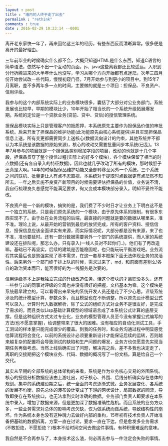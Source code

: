 ```yaml
---
layout : post
title : "墙内的人终于走了出去"
permalink : "rethink"
comments : true
date : 2016-02-29 10:23:14 --0001
---
```


离开老东家快一年了，再来回忆这三年的经历，有些东西反而清晰异常。很多便是离开的最好理由。

三年前毕业的时候确实什么都不会，大概只知道HTML是什么东西，知道C语言的简单语法，依然写不出一个互动的页面，js、java这些离我都还比较遥远。入职到分行折腾进来的大半年什么也没写，学习从哪个方向开始都有点迷茫。次年三四月份开始尝试改一些代码，慢慢初窥门径，7月开始参与到更小的项目中。到15年7月离职，差不多两年多一点的时间，主要做的就是三个项目：担保品、不良资产、信用评级。

我参与的这个内部系统实际上的业务模块很多，囊括了大部分对公业务部门。系统发展也比较早，早期的模块比少，10年开始了相当长的一个系统升级拓展爆发期。系统的定位是一个贷款业务(贷前、贷中、贷后)的授信管理系统。


担保品模块实际上只是管理客户的抵质押，本系统原先主要作为担保品价值的审批系统。后来开发了担保品的维护功能(此功能原先由核心系统提供)并且实现担保品信息上送，所有变更都需要同步上送核心(数据流向设计的约束，其他系统并不都认为本系统是该数据的原始来源)，核心的改动又需要批量同步本系统(已乱)。13年7月参与的项目就是一个担保品类别增加字段的项目，改动的也就是十几个字段，担保品贯穿了整个授信过程(实际上的好多个模块)，各个模块保留了相当的时点数据(还有各自录入的特征数据)，因此也就几乎改动了所有的模块，那时候胆子还真是大啊。14年的时候担保品维护功能又全部转移至另外一个系统，三个系统之间的联机、批量更让人有点不忍直视，本系统对于提取时点数据更有点茫然不知所去。一年之后实施不良资产新项目的时候需要评估担保品的价值，业务说不清，我自行梳理良久总感觉不能满足要求，徇又变成本模块部分录入，明知不妥终不能改。

不良资产是一个新的模块，搞笑的是，我们费了不少时日才让业务上下明白这不是一个独立的系统，只是我们原先系统的一个模块，由于原先体系的限制，有很多东西实现不了。由于处在业务流程的后端，最直接的问题就是要的数据从哪里来，准不准。理论上说，从最开始的营销到最后的放贷完成，所有的客户资料、授信信息、担保信息应该全面详实有来源，而实际情况呢，大部分都是没有来源，来了也不准，准也要延时。还有一部分数据需要另外一个部门的系统提供，而人家的系统建设还在排队呢，那怎么办，只有录入(一线人员对不起你们..)，他们有了再改造嘛。基础已不再坚实，后续的建筑是否能稳固呢，也只能玩玩平衡游戏吧。业务流程其实最后也是勉强实现了基本需求，在这一套基本框架下面无法体现业务的灵活性。后来另外一个部门终于排上队的时候，需求过来了，md，和前面有差别么!各自的政治资本而已，能否很好的为一线服务是次要的。

信用评级基本上是我独立完成的升级改造任务。懂这个模块的才离职没多久，还有一些参与过的同事对评级的全局也并没有很好的把握，文档基本为零。这个模块是系统最早建立的，可以看得出来早先的系统开发人员还是花了不少心思。评级系统涉及的统计模型计算，参数众多，而且模型也在不断调整，所以原先设计模型公式可以录入，计算时代入数据解析，除了公式的组织方式对业务不是很友好，是完成了需求的，而且类似Lisp基础计算模型的领域语言成了本系统公式计算的底层支撑。但是这种组织方式太过专业化，业务的模型管理人员至今没有掌握公式编写的方法(也不愿意掌握)，给调整带来了很大的困难。没有相应的自动化测试工具，手工测试的样本量只能完成很少的覆盖。到我的任务时，和业务沟通过程中明显感觉估算流程将会变化，以前的系统设计必须要重新设计才能保证后续的运转，否则越来越复杂的配置将会导致测试的缺陷和生产问题的爆发，业务方也仅愿意先实现当期任务再做考虑。当然上线后确实出了问题，解决完之后，差不多我也决定走了，离职的交接期把这个模块业务、代码、数据的概况写了一份文档，算是给自己一个交代。

其实从早期的全部系统的总体架构的来看，系统是作为业务核心交易的外围系统。核心的授信分析数据应该由上游吐出，对于核心、外围、后线分析确实存在总体的规划。集中的系统建设期之后，统一全面的考虑逐渐式微。业务发展变化、各系统的发展不均衡，原先总体的瀑布设计变成了下游的网状设计，局部数据的回流，导致即使存在系统接口，也无法拿到实时准确的数据。业务部门负责人即要求在本系统中录入，增加了数据来源，但是更加深了数据准确性危机。而且系统的业务方众多，一些业务需求对总体的影响考虑欠缺，仅为做系统而做系统，导致结构性的崩坏。作为系统本身也没有这种魄力去做好内部的重构，15年初有技术负责人开始准备把基础的数据拆离，方案一直在讨论，要求一直在下达，但是愈发多业务需求(不敢拒绝，不愿拒绝？)根本不给时间空间去做这件事情。有种积重难返的意味。

我自然是不会再参与了，本身技术这么渣，何必再去参与一件注定会失败的事情。


